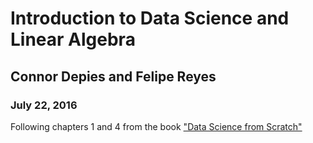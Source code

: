# Introduction to Data Science and Linear Algebra
## Connor Depies and Felipe Reyes
### July 22, 2016

Following chapters 1 and 4 from the book ["Data Science from Scratch"](http://shop.oreilly.com/product/0636920033400.do)
